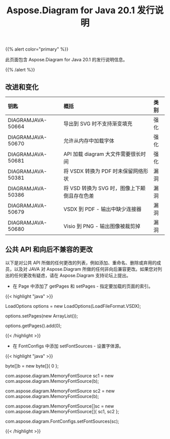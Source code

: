 ﻿---
title: Aspose.Diagram for Java 20.1 发行说明
type: docs
weight: 70
url: /zh/java/aspose-diagram-for-java-20-1-release-notes/
---
{{% alert color="primary" %}} 

此页面包含 Aspose.Diagram for Java 20.1 的发行说明信息。

{{% /alert %}} 
## **改进和变化**

|**钥匙**|**概括**|**类别**|
|:- |:- |:- |
|DIAGRAMJAVA-50664|导出到 SVG 时不支持渐变填充|强化|
|DIAGRAMJAVA-50670|允许从内存中加载字体|强化|
|DIAGRAMJAVA-50681|API 加载 diagram 大文件需要很长时间|强化|
|DIAGRAMJAVA-50381|将 VSDX 转换为 PDF 时未保留网络形状|漏洞|
|DIAGRAMJAVA-50386|将 VSD 转换为 SVG 时，图像上下颠倒且存在色差|漏洞|
|DIAGRAMJAVA-50679|VSDX 到 PDF - 输出中缺少连接器|漏洞|
|DIAGRAMJAVA-50680|Visio 到 PNG - 输出图像被裁剪掉|漏洞|
## **公共 API 和向后不兼容的更改**
以下是对公共 API 所做的任何更改的列表，例如添加、重命名、删除或弃用的成员，以及对 JAVA 对 Aspose.Diagram 所做的任何非向后兼容更改。如果您对列出的任何更改有疑虑，请在 Aspose.Diagram 支持论坛上提出。

- 在 Page 中添加了 getPages 和 setPages - 指定要加载的页面的索引。

{{< highlight "java" >}}

 LoadOptions options = new LoadOptions(LoadFileFormat.VSDX);

options.setPages(new ArrayList());

options.getPages().add(0);

{{< /highlight >}}

- 在 FontConfigs 中添加 setFontSources - 设置字体源。

{{< highlight "java" >}}

 byte[]b = new byte[]{ 0 };

com.aspose.diagram.MemoryFontSource sc1 = new com.aspose.diagram.MemoryFontSource(b);

com.aspose.diagram.MemoryFontSource sc2 = new com.aspose.diagram.MemoryFontSource(b);

com.aspose.diagram.MemoryFontSource[]sc = new com.aspose.diagram.MemoryFontSource[]{ sc1, sc2 };

com.aspose.diagram.FontConfigs.setFontSources(sc); 

{{< /highlight >}}


